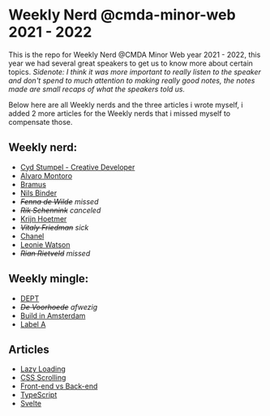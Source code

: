 # Weekly Nerd @cmda-minor-web 2021 - 2022

This is the repo for Weekly Nerd @CMDA Minor Web year 2021 - 2022, this year we had several great speakers to get us to know more about certain topics.
_Sidenote: I think it was more important to really listen to the speaker and don't spend to much attention to making really good notes, the notes made are small recaps of what the speakers told us._

Below here are all Weekly nerds and the three articles i wrote myself, i added 2 more articles for the Weekly nerds that i missed myself to compensate those.

## Weekly nerd:
- [Cyd Stumpel - Creative Developer](https://github.com/KoenHaagsma/weekly-nerd-2122/wiki/Cyd-Stumpel---Creative-Developer)
- [Alvaro Montoro](https://github.com/KoenHaagsma/weekly-nerd-2122/wiki/Alvaro-Montaro)
- [Bramus](https://github.com/KoenHaagsma/weekly-nerd-2122/wiki/Bramus)
- [Nils Binder](https://github.com/KoenHaagsma/weekly-nerd-2122/wiki/Nils-Binder)
- _~~Fenna de Wilde~~ missed_
- _~~Rik Schennink~~ canceled_
- [Krijn Hoetmer](https://github.com/KoenHaagsma/weekly-nerd-2122/wiki/Krijn-Hoetmeer)
- _~~Vitaly Friedman~~ sick_
- [Chanel](https://github.com/KoenHaagsma/weekly-nerd-2122/wiki/Chanel)
- [Leonie Watson](https://github.com/KoenHaagsma/weekly-nerd-2122/wiki/Leonie-Watson)
- _~~Rian Rietveld~~ missed_

## Weekly mingle:
- [DEPT](https://github.com/KoenHaagsma/Weekly-Nerd/wiki/DEPT)
- _~~De Voorhoede~~ afwezig_
- [Build in Amsterdam](https://github.com/KoenHaagsma/Weekly-Nerd/wiki/Build-in-Amsterdam)
- [Label A](https://github.com/KoenHaagsma/Weekly-Nerd/wiki/Label-A)

## Articles
- [Lazy Loading](https://github.com/KoenHaagsma/weekly-nerd-2122/wiki/Lazy-Loading)
- [CSS Scrolling](https://github.com/KoenHaagsma/weekly-nerd-2122/wiki/CSS-Scrolling)
- [Front-end vs Back-end](https://github.com/KoenHaagsma/weekly-nerd-2122/wiki/Front-end-vs-Back-end)
- [TypeScript](https://github.com/KoenHaagsma/weekly-nerd-2122/wiki/TypeScript)
- [Svelte](https://github.com/KoenHaagsma/weekly-nerd-2122/wiki/Svelte)
